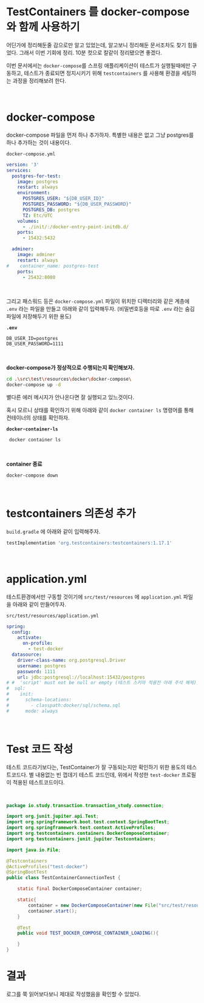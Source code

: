 # TestContainers 를 docker-compose와 함께 사용하기

어딘가에 정리해둔줄 감으로만 알고 있었는데, 알고보니 정리해둔 문서조차도 찾기 힘들었다. 그래서 이번 기회에 정리. 10분 컷으로 칼같이 정리됐으면 좋겠다.<br>

이번 문서에서는 `docker-compose`를 스프링 애플리케이션이 테스트가 실행될때에만 구동하고, 테스트가 종료되면 정지시키기 위해 `testcontainers` 를 사용해 환경을 세팅하는 과정을 정리해보려 한다.<br>

<br>

# docker-compose 

docker-compose 파일을 먼저 하나 추가하자. 특별한 내용은 없고 그냥 postgres를 하나 추가하는 것이 내용이다.<br>

`docker-compose.yml` 

```yaml
version: '3'
services:
  postgres-for-test:
    image: postgres
    restart: always
    environment:
      POSTGRES_USER: "${DB_USER_ID}"
      POSTGRES_PASSWORD: "${DB_USER_PASSWORD}"
      POSTGRES_DB: postgres
      TZ: Etc/UTC
    volumes:
      - ./init/:/docker-entry-point-initdb.d/
    ports:
      - 15432:5432

  adminer:
    image: adminer
    restart: always
#    container_name: postgres-test
    ports:
      - 25432:8080
```

<br>

그리고 패스워드 등은 `docker-compose.yml` 파일이 위치한 디렉터리와 같은 계층에 `.env` 라는 파일을 만들고 아래와 같이 입력해두자. (비밀번호등을 따로 `.env` 라는 숨김파일에 저장해두기 위한 용도)<br>

**`.env`**

```plain
DB_USER_ID=postgres
DB_USER_PASSWORD=1111
```

<br>

**docker-compose가 정상적으로 수행되는지 확인해보자.**

```bash
cd .\src\test\resources\docker\docker-compose\
docker-compose up -d
```

별다른 에러 메시지가 안나온다면 잘 실행되고 있느것이다.<br>

혹시 모르니 상태를 확인하기 위해 아래와 같이 `docker container ls`  명령어를 통해 컨테이너의 상태를 확인하자.<br>

**`docker-container-ls`**

```bash
 docker container ls
```

<br>

**container 종료**<br>

```bash
docker-compose down
```

<br>

# testcontainers 의존성 추가

`build.gradle` 에 아래와 같이 입력해주자.

```groovy
testImplementation 'org.testcontainers:testcontainers:1.17.1'
```

<br>

# application.yml

테스트환경에서만 구동할 것이기에 `src/test/resources` 에 `application.yml` 파일을 아래와 같이 만들어두자.<br>

`src/test/resources/application.yml`<br>

```yaml
spring:
  config:
    activate:
      on-profile:
        - test-docker
  datasource:
    driver-class-name: org.postgresql.Driver
    username: postgres
    password: 1111
    url: jdbc:postgresql://localhost:15432/postgres
# #  'script' must not be null or empty (테스트 스키마 적용전 아래 주석 해제)
#  sql:
#    init:
#      schema-locations:
#        - classpath:docker/sql/schema.sql
#      mode: always
```

<br>

# Test 코드 작성

테스트 코드라기보다는, TestContainer가 잘 구동되는지만 확인하기 위한 용도의 테스트코드다. 별 내용없는 빈 껍데기 테스트 코드인데, 위에서 작성한 `test-docker` 프로필이 적용된 테스트코드이다.<br>

<br>

```java
package io.study.transaction.transaction_study.connection;

import org.junit.jupiter.api.Test;
import org.springframework.boot.test.context.SpringBootTest;
import org.springframework.test.context.ActiveProfiles;
import org.testcontainers.containers.DockerComposeContainer;
import org.testcontainers.junit.jupiter.Testcontainers;

import java.io.File;

@Testcontainers
@ActiveProfiles("test-docker")
@SpringBootTest
public class TestContainerConnectionTest {

    static final DockerComposeContainer container;

    static{
        container = new DockerComposeContainer(new File("src/test/resources/docker/docker-compose/docker-compose.yml"));
        container.start();
    }

    @Test
    public void TEST_DOCKER_COMPOSE_CONTAINER_LOADING(){

    }
}
```



# 결과

로그를 쭉 읽어보다보니 제대로 작성했음을 확인할 수 있었다.<br>

<br>





